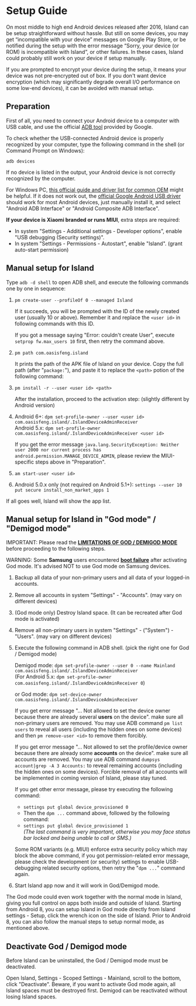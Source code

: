 Setup Guide
=============

On most middle to high end Android devices released after 2016, Island can be setup straightforward without hassle. But still on some devices, you may get “incompatible with your device” messages on Google Play Store, or be notified during the setup with the error message “Sorry, your device (or ROM) is incompatible with Island”, or other failures. In these cases, Island could probably still work on your device if setup manually.

If you are prompted to encrypt your device during the setup, it means your device was not pre-encrypted out of box. If you don't want device encryption (which may significantly degrade overall I/O performance on some low-end devices), it can be avoided with manual setup.


Preparation
-------------

First of all, you need to connect your Android device to a computer with USB cable, and use the official [ADB tool](https://developer.android.com/studio/releases/platform-tools.html) provided by Google.

To check whether the USB-connected Android device is properly recognized by your computer, type the following command in the shell (or Command Prompt on Windows):

`adb devices`

If no device is listed in the output, your Android device is not correctly recognized by the computer.

For Windows PC, [this official guide and driver list for common OEM](https://developer.android.com/studio/run/oem-usb.html) might be helpful. If it does not work out, the [official Google Android USB driver](http://dl.google.com/android/repository/usb_driver_r11-windows.zip) should work for most Android devices, just manually install it, and select "Android ADB Interface" or "Android Composite ADB Interface".

**If your device is Xiaomi branded or runs MIUI**, extra steps are required:

- In system "Settings - Additional settings - Developer options", enable "USB debugging (Security settings)".
- In system "Settings - Permissions - Autostart", enable "Island". (grant auto-start permission)

Manual setup for Island
-------------------------

Type `adb -d shell` to open ADB shell, and execute the following commands one by one in sequence:

1. `pm create-user --profileOf 0 --managed Island`

   If it succeeds, you will be prompted with the ID of the newly created user (usually 10 or above). Remember it and replace the `<user id>` in following commands with this ID.

   If you got a message saying "Error: couldn't create User", execute `setprop fw.max_users 10` first, then retry the command above.

2. `pm path com.oasisfeng.island`

   It prints the path of the APK file of Island on your device. Copy the full path (after "`package:`"), and paste it to replace the `<path>` potion of the following command:

3. `pm install -r --user <user id> <path>`

   After the installation, proceed to the activation step: (slightly different by Android version)

4. Android 6+: `dpm set-profile-owner --user <user id> com.oasisfeng.island/.IslandDeviceAdminReceiver`</br>
   Android 5.x: `dpm set-profile-owner com.oasisfeng.island/.IslandDeviceAdminReceiver <user id>`

   If you get the error message `java.lang.SecurityException: Neither user 2000 nor current process has android.permission.MANAGE_DEVICE_ADMIN`, please review the MIUI-specific steps above in "Preparation".

5. `am start-user <user id>`

6. Android 5.0.x only (not required on Android 5.1+): `settings --user 10 put secure install_non_market_apps 1`

If all goes well, Island will show the app list.


Manual setup for Island in "God mode" / "Demigod mode"
-------------------------------------------------------

IMPORTANT: Please read the [**LIMITATIONS OF GOD / DEMIGOD MODE**](README.md/#god--demigod-mode) before proceeding to the following steps.

WARNING: Some **Samsung** users encountered [**boot failure**](https://github.com/oasisfeng/island/issues/75) after activating God mode. It's advised NOT to use God mode on Samsung devices.

1. Backup all data of your non-primary users and all data of your logged-in accounts.

2. Remove all accounts in system "Settings" - "Accounts". (may vary on different devices)

3. (God mode only) Destroy Island space. (It can be recreated after God mode is activated)

4. Remove all non-primary users in system "Settings" - ("System") - "Users". (may vary on different devices)

5. Execute the following command in ADB shell. (pick the right one for God / Demigod mode)

   Demigod mode:
   `dpm set-profile-owner --user 0 --name Mainland com.oasisfeng.island/.IslandDeviceAdminReceiver`\
   (For Android 5.x: `dpm set-profile-owner com.oasisfeng.island/.IslandDeviceAdminReceiver 0`)

   or God mode:
   `dpm set-device-owner com.oasisfeng.island/.IslandDeviceAdminReceiver`

   If you get error message "... Not allowed to set the device owner because there are already several **users** on the device". make sure all non-primary users are removed. You may use ADB command `pm list users` to reveal all users (including the hidden ones on some devices) and then `pm remove-user <id>` to remove them forcibly.

   If you get error message "... Not allowed to set the profile/device owner because there are already some **accounts** on the device". make sure all accounts are removed. You may use ADB command `dumpsys account|grep -A 3 Accounts:` to reveal remaining accounts (including the hidden ones on some devices). Forcible removal of all accounts will be implemented in coming version of Island, please stay tuned.

   If you get other error message, please try executing the following command:
   - `settings put global device_provisioned 0`
   - Then the `dpm ...` command above, followed by the following command:
   - `settings put global device_provisioned 1`  
   *(The last command is very important, otherwise you may face status bar locked and being unable to call or SMS.)*

   Some ROM variants (e.g. MIUI) enforce extra security policy which may block the above command, if you got permission-related error message, please check the development (or security) settings to enable USB-debugging related security options, then retry the "`dpm ...`" command again.

5. Start Island app now and it will work in God/Demigod mode.

The God mode could even work together with the normal mode in Island, giving you full control on apps both inside and outside of Island. Starting from Android 8, you can setup Island in God mode directly from Island settings - Setup, click the wrench icon on the side of Island. Prior to Android 8, you can also follow the manual steps to setup normal mode, as mentioned above.

Deactivate God / Demigod mode
-----------------------------

Before Island can be uninstalled, the God / Demigod mode must be deactivated.

Open Island, Settings - Scoped Settings - Mainland, scroll to the bottom, click "Deactivate".
Beware, if you want to activate God mode again, all Island spaces must be destroyed first. Demigod can be reactivated without losing Island spaces.
